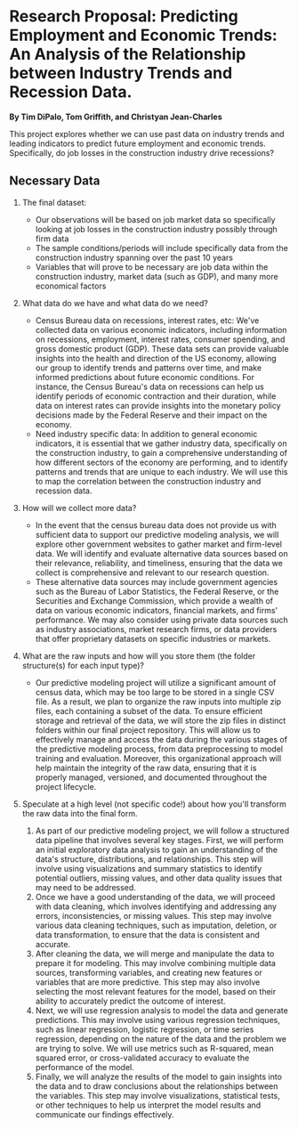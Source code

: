 # Research Proposal: Predicting Employment and Economic Trends: An Analysis of the Relationship between Industry Trends and Recession Data. 

**By Tim DiPalo, Tom Griffith, and Christyan Jean-Charles**

This project explores whether we can use past data on industry trends and leading indicators to predict future employment and economic trends. Specifically, do job losses in the construction industry drive recessions?

## Necessary Data

1. The final dataset:

   - Our observations will be based on job market data so specifically looking at job losses in the construction industry possibly through firm data 
   - The sample conditions/periods will include specifically data from the construction industry spanning over the past 10 years
   - Variables that will prove to be necessary are job data within the construction industry, market data (such as GDP), and many more economical factors
   
1. What data do we have and what data do we need?

    - Census Bureau data on recessions, interest rates, etc: We've collected data on various economic indicators, including information on recessions, employment, interest rates, consumer spending, and gross domestic product (GDP). These data sets can provide valuable insights into the health and direction of the US economy, allowing our group to identify trends and patterns over time, and make informed predictions about future economic conditions. For instance, the Census Bureau's data on recessions can help us identify periods of economic contraction and their duration, while data on interest rates can provide insights into the monetary policy decisions made by the Federal Reserve and their impact on the economy. 
    - Need industry specific data: In addition to general economic indicators, it is essential that we gather industry data, specifically on the construction industry, to gain a comprehensive understanding of how different sectors of the economy are performing, and to identify patterns and trends that are unique to each industry. We will use this to map the correlation between the construction industry and recession data.

1. How will we collect more data? 

    - In the event that the census bureau data does not provide us with sufficient data to support our predictive modeling analysis, we will explore other government websites to gather market and firm-level data. We will identify and evaluate alternative data sources based on their relevance, reliability, and timeliness, ensuring that the data we collect is comprehensive and relevant to our research question.
    - These alternative data sources may include government agencies such as the Bureau of Labor Statistics, the Federal Reserve, or the Securities and Exchange Commission, which provide a wealth of data on various economic indicators, financial markets, and firms' performance. We may also consider using private data sources such as industry associations, market research firms, or data providers that offer proprietary datasets on specific industries or markets.
    
1. What are the raw inputs and how will you store them (the folder structure(s) for each input type)? 

    - Our predictive modeling project will utilize a significant amount of census data, which may be too large to be stored in a single CSV file. As a result, we plan to organize the raw inputs into multiple zip files, each containing a subset of the data. To ensure efficient storage and retrieval of the data, we will store the zip files in distinct folders within our final project repository. This will allow us to effectively manage and access the data during the various stages of the predictive modeling process, from data preprocessing to model training and evaluation. Moreover, this organizational approach will help maintain the integrity of the raw data, ensuring that it is properly managed, versioned, and documented throughout the project lifecycle.
    
1. Speculate at a high level (not specific code!) about how you'll transform the raw data into the final form.

    1. As part of our predictive modeling project, we will follow a structured data pipeline that involves several key stages. First, we will perform an initial exploratory data analysis to gain an understanding of the data's structure, distributions, and relationships. This step will involve using visualizations and summary statistics to identify potential outliers, missing values, and other data quality issues that may need to be addressed.
    1. Once we have a good understanding of the data, we will proceed with data cleaning, which involves identifying and addressing any errors, inconsistencies, or missing values. This step may involve various data cleaning techniques, such as imputation, deletion, or data transformation, to ensure that the data is consistent and accurate.
    1. After cleaning the data, we will merge and manipulate the data to prepare it for modeling. This may involve combining multiple data sources, transforming variables, and creating new features or variables that are more predictive. This step may also involve selecting the most relevant features for the model, based on their ability to accurately predict the outcome of interest.
    1. Next, we will use regression analysis to model the data and generate predictions. This may involve using various regression techniques, such as linear regression, logistic regression, or time series regression, depending on the nature of the data and the problem we are trying to solve. We will use metrics such as R-squared, mean squared error, or cross-validated accuracy to evaluate the performance of the model.
    1. Finally, we will analyze the results of the model to gain insights into the data and to draw conclusions about the relationships between the variables. This step may involve visualizations, statistical tests, or other techniques to help us interpret the model results and communicate our findings effectively.
